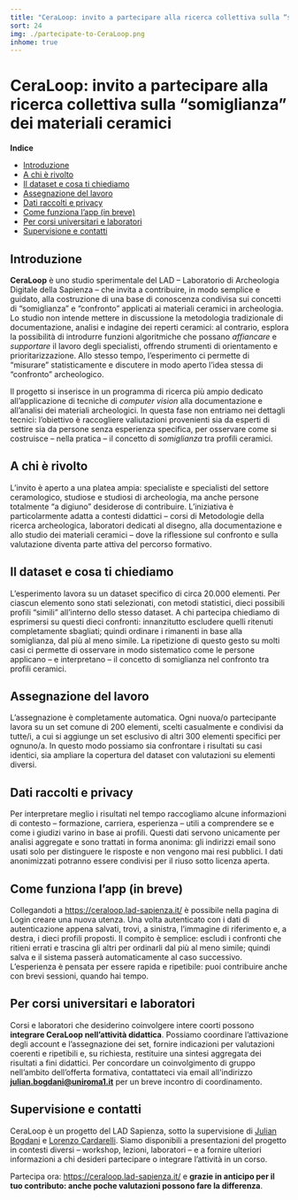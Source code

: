 ```yaml
---
title: "CeraLoop: invito a partecipare alla ricerca collettiva sulla “somiglianza” dei materiali ceramici"
sort: 24
img: ./partecipate-to-CeraLoop.png
inhome: true
---
```


# CeraLoop: invito a partecipare alla ricerca collettiva sulla “somiglianza” dei materiali ceramici

**Indice**
- [Introduzione](#introduzione)
- [A chi è rivolto](#a-chi-e-rivolto)
- [Il dataset e cosa ti chiediamo](#il-dataset-e-cosa-ti-chiediamo)
- [Assegnazione del lavoro](#assegnazione-del-lavoro)
- [Dati raccolti e privacy](#dati-raccolti-e-privacy)
- [Come funziona l’app (in breve)](#come-funziona-lapp-in-breve)
- [Per corsi universitari e laboratori](#per-corsi-universitari-e-laboratori)
- [Supervisione e contatti](#supervisione-e-contatti)

##  Introduzione
**CeraLoop** è uno studio sperimentale del LAD – Laboratorio di Archeologia Digitale della Sapienza – che invita a contribuire, in modo semplice e guidato, alla costruzione di una base di conoscenza condivisa sui concetti di “somiglianza” e “confronto” applicati ai materiali ceramici in archeologia. Lo studio non intende mettere in discussione la metodologia tradizionale di documentazione, analisi e indagine dei reperti ceramici: al contrario, esplora la possibilità di introdurre funzioni algoritmiche che possano _affiancare_ e _supportare_ il lavoro degli specialisti, offrendo strumenti di orientamento e prioritarizzazione. Allo stesso tempo, l’esperimento ci permette di “misurare” statisticamente e discutere in modo aperto l’idea stessa di “confronto” archeologico.

Il progetto si inserisce in un programma di ricerca più ampio dedicato all’applicazione di tecniche di _computer vision_ alla documentazione e all’analisi dei materiali archeologici. In questa fase non entriamo nei dettagli tecnici: l’obiettivo è raccogliere valiutazioni provenienti sia da esperti di settire sia da persone senza esperienza specifica, per osservare come si costruisce – nella pratica – il concetto di _somiglianza_ tra profili ceramici.

## A chi è rivolto

L’invito è aperto a una platea ampia: specialiste e specialisti del settore ceramologico, studiose e studiosi di archeologia, ma anche persone totalmente “a digiuno” desiderose di contribuire. L’iniziativa è particolarmente adatta a contesti didattici – corsi di Metodologie della ricerca archeologica, laboratori dedicati al disegno, alla documentazione e allo studio dei materiali ceramici – dove la riflessione sul confronto e sulla valutazione diventa parte attiva del percorso formativo.

## Il dataset e cosa ti chiediamo

L’esperimento lavora su un dataset specifico di circa 20.000 elementi. Per ciascun elemento sono stati selezionati, con metodi statistici, dieci possibili profili “simili” all’interno dello stesso dataset. A chi partecipa chiediamo di esprimersi su questi dieci confronti: innanzitutto escludere quelli ritenuti completamente sbagliati; quindi ordinare i rimanenti in base alla somiglianza, dal più al meno simile. La ripetizione di questo gesto su molti casi ci permette di osservare in modo sistematico come le persone applicano – e interpretano – il concetto di somiglianza nel confronto tra profili ceramici.

## Assegnazione del lavoro

L’assegnazione è completamente automatica. Ogni nuova/o partecipante lavora su un set comune di 200 elementi, scelti casualmente e condivisi da tutte/i, a cui si aggiunge un set esclusivo di altri 300 elementi specifici per ognuno/a. In questo modo possiamo sia confrontare i risultati su casi identici, sia ampliare la copertura del dataset con valutazioni su elementi diversi.

## Dati raccolti e privacy

Per interpretare meglio i risultati nel tempo raccogliamo alcune informazioni di contesto – formazione, carriera, esperienza – utili a comprendere se e come i giudizi varino in base ai profili. Questi dati servono unicamente per analisi aggregate e sono trattati in forma anonima: gli indirizzi email sono usati solo per distinguere le risposte e non vengono mai resi pubblici. I dati anonimizzati potranno essere condivisi per il riuso sotto licenza aperta.

## Come funziona l’app (in breve)

Collegandoti a https://ceraloop.lad-sapienza.it/ è possibile nella pagina di Login creare una nuova utenza. Una volta autenticato con i dati di autenticazione appena salvati, trovi, a sinistra, l’immagine di riferimento e, a destra, i dieci profili proposti. Il compito è semplice: escludi i confronti che ritieni errati e trascina gli altri per ordinarli dal più al meno simile; quindi salva e il sistema passerà automaticamente al caso successivo. L’esperienza è pensata per essere rapida e ripetibile: puoi contribuire anche con brevi sessioni, quando hai tempo.

## Per corsi universitari e laboratori

Corsi e laboratori che desiderino coinvolgere intere coorti possono **integrare CeraLoop nell’attività didattica**. Possiamo coordinare l’attivazione degli account e l’assegnazione dei set, fornire indicazioni per valutazioni coerenti e ripetibili e, su richiesta, restituire una sintesi aggregata dei risultati a fini didattici. Per concordare un coinvolgimento di gruppo nell’ambito dell’offerta formativa, contattateci via email all'indirizzo [**julian.bogdani@uniroma1.it**](mailto:julian.bogdani@uniroma1.it) per un breve incontro di coordinamento.

## Supervisione e contatti

CeraLoop è un progetto del LAD Sapienza, sotto la supervisione di [Julian Bogdani](mailto:julian.bogdani@uniroma1.it) e [Lorenzo Cardarelli](mailto:lorenzo.cardarelli@uniroma1.it). Siamo disponibili a presentazioni del progetto in contesti diversi – workshop, lezioni, laboratori – e a fornire ulteriori informazioni a chi desideri partecipare o integrare l’attività in un corso.

Partecipa ora: https://ceraloop.lad-sapienza.it/ e **grazie in anticipo per il tuo contributo: anche poche valutazioni possono fare la differenza**.
